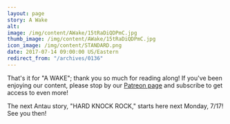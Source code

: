 ```yaml
---
layout: page
story: A Wake
alt:
image: /img/content/AWake/15tRaDiQDPmC.jpg
thumb_image: /img/content/AWake/15tRaDiQDPmC.jpg
icon_image: /img/content/STANDARD.png
date: 2017-07-14 09:00:00 US/Eastern
redirect_from: "/archives/0136"
---
```

That's it for "A WAKE"; thank you so much for reading along! If you've been enjoying our content, please stop by our [Patreon page](https://www.patreon.com/lazysquire) and subscribe to get access to even more!

The next Antau story, "HARD KNOCK ROCK," starts here next Monday, 7/17! See you then!
